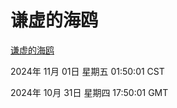 # 谦虚的海鸥
[谦虚的海鸥](http://219.139.197.74:56308/qxdho/course/base/hotlink/index.php)

2024年 11月 01日 星期五 01:50:01 CST

2024年 10月 31日 星期四 17:50:01 GMT
